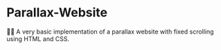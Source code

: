 # Parallax-Website
👨‍💻 A very basic implementation of a parallax website with fixed scrolling using HTML and CSS.

